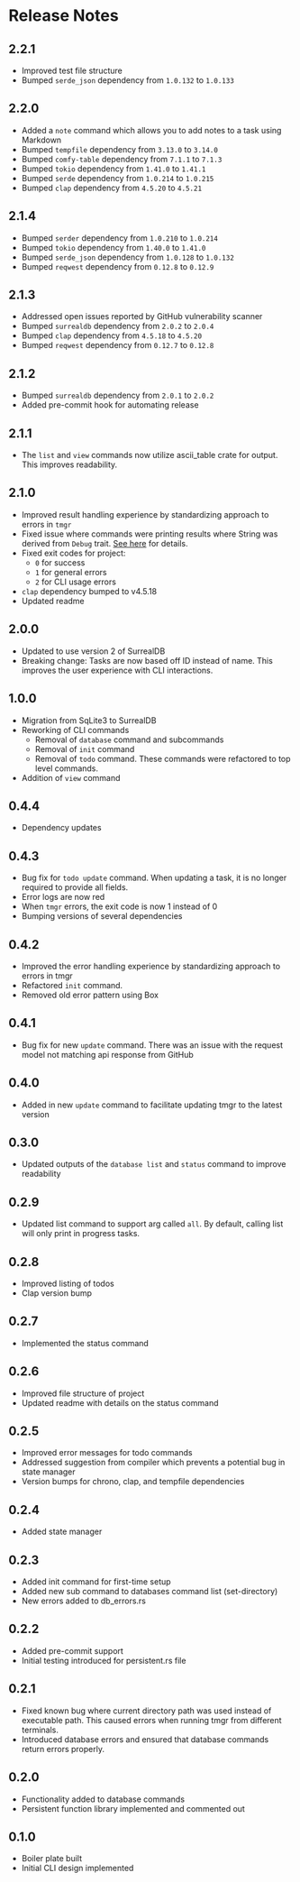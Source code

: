 # Release Notes

## 2.2.1

- Improved test file structure
- Bumped `serde_json` dependency from `1.0.132` to `1.0.133`

## 2.2.0

- Added a `note` command which allows you to add notes to a task using Markdown
- Bumped `tempfile` dependency from `3.13.0` to `3.14.0`
- Bumped `comfy-table` dependency from `7.1.1` to `7.1.3`
- Bumped `tokio` dependency from `1.41.0` to `1.41.1`
- Bumped `serde` dependency from `1.0.214` to `1.0.215`
- Bumped `clap` dependency from `4.5.20` to `4.5.21`

## 2.1.4

- Bumped `serder` dependency from `1.0.210` to `1.0.214`
- Bumped `tokio` dependency from `1.40.0` to `1.41.0`
- Bumped `serde_json` dependency from `1.0.128` to `1.0.132`
- Bumped `reqwest` dependency from `0.12.8` to `0.12.9`


## 2.1.3

- Addressed open issues reported by GitHub vulnerability scanner
- Bumped `surrealdb` dependency from `2.0.2` to `2.0.4`
- Bumped `clap` dependency from `4.5.18` to `4.5.20`
- Bumped `reqwest` dependency from `0.12.7` to `0.12.8`

## 2.1.2

- Bumped `surrealdb` dependency from `2.0.1` to `2.0.2`
- Added pre-commit hook for automating release

## 2.1.1

- The `list` and `view` commands now utilize ascii_table crate for output. This improves readability.

## 2.1.0

- Improved result handling experience by standardizing approach to errors in `tmgr`
- Fixed issue where commands were printing results where String was derived from `Debug`
  trait. [See here](https://github.com/CharlieKarafotias/tmgr/issues/73#issuecomment-2365190468) for details.
- Fixed exit codes for project:
    - `0` for success
    - `1` for general errors
    - `2` for CLI usage errors
- `clap` dependency bumped to v4.5.18
- Updated readme

## 2.0.0

- Updated to use version 2 of SurrealDB
- Breaking change: Tasks are now based off ID instead of name. This improves the user experience with CLI interactions.

## 1.0.0

- Migration from SqLite3 to SurrealDB
- Reworking of CLI commands
    - Removal of `database` command and subcommands
    - Removal of `init` command
    - Removal of `todo` command. These commands were refactored to top level commands.
- Addition of `view` command

## 0.4.4

- Dependency updates

## 0.4.3

- Bug fix for `todo update` command. When updating a task, it is no longer required to provide all fields.
- Error logs are now red
- When `tmgr` errors, the exit code is now 1 instead of 0
- Bumping versions of several dependencies

## 0.4.2

- Improved the error handling experience by standardizing approach to errors in tmgr
- Refactored `init` command.
- Removed old error pattern using Box

## 0.4.1

- Bug fix for new `update` command. There was an issue with the request model not matching api response from GitHub

## 0.4.0

- Added in new `update` command to facilitate updating tmgr to the latest version

## 0.3.0

- Updated outputs of the `database list` and `status` command to improve readability

## 0.2.9

- Updated list command to support arg called `all`. By default, calling list will only print in progress tasks.

## 0.2.8

- Improved listing of todos
- Clap version bump

## 0.2.7

- Implemented the status command

## 0.2.6

- Improved file structure of project
- Updated readme with details on the status command

## 0.2.5

- Improved error messages for todo commands
- Addressed suggestion from compiler which prevents a potential bug in state manager
- Version bumps for chrono, clap, and tempfile dependencies

## 0.2.4

- Added state manager

## 0.2.3

- Added init command for first-time setup
- Added new sub command to databases command list (set-directory)
- New errors added to db_errors.rs

## 0.2.2

- Added pre-commit support
- Initial testing introduced for persistent.rs file

## 0.2.1

- Fixed known bug where current directory path was used instead of executable path. This caused errors when running tmgr
  from different terminals.
- Introduced database errors and ensured that database commands return errors properly.

## 0.2.0

- Functionality added to database commands
- Persistent function library implemented and commented out

## 0.1.0

- Boiler plate built
- Initial CLI design implemented
